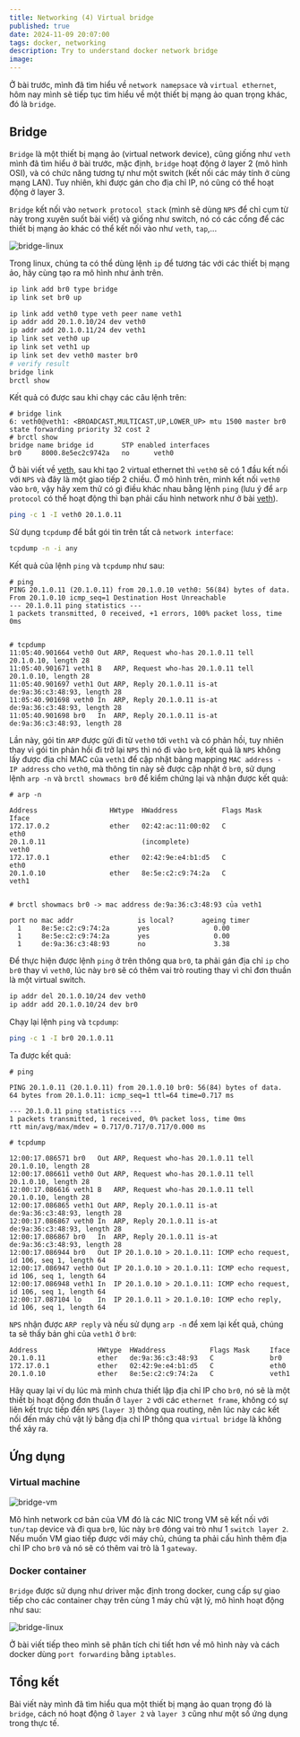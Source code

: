 ```yaml
---
title: Networking (4) Virtual bridge
published: true
date: 2024-11-09 20:07:00
tags: docker, networking
description: Try to understand docker network bridge
image: 
---
```


Ở bài trước, mình đã tìm hiểu về `network namepsace` và `virtual ethernet`, hôm nay mình sẽ tiếp tục tìm hiểu về một thiết bị mạng ảo quan trọng khác, đó là `bridge`.

## Bridge

`Bridge` là một thiết bị mạng ảo (virtual network device), cũng giống như `veth` mình đã tìm hiểu ở bài trước, mặc định, `bridge` hoạt động ở layer 2 (mô hình OSI), và có chức năng tương tự như một switch (kết nối các máy tính ở cùng mạng LAN). Tuy nhiên, khi được gán cho địa chỉ IP, nó cũng có thể hoạt động ở layer 3.

`Bridge` kết nối vào `network protocol stack` (mình sẽ dùng `NPS` để chỉ cụm từ này trong xuyên suốt bài viết) và giống như switch, nó có các cổng để các thiết bị mạng ảo khác có thể kết nối vào như `veth`, `tap`,...

![bridge-linux](img/bridge-linux.png)

Trong linux, chúng ta có thể dùng lệnh `ip` để tương tác với các thiết bị mạng ảo, hãy cùng tạo ra mô hình như ảnh trên.

```bash
ip link add br0 type bridge
ip link set br0 up

ip link add veth0 type veth peer name veth1
ip addr add 20.1.0.10/24 dev veth0
ip addr add 20.1.0.11/24 dev veth1
ip link set veth0 up
ip link set veth1 up
ip link set dev veth0 master br0
# verify result
bridge link
brctl show
```

Kết quả có được sau khi chạy các câu lệnh trên:

```
# bridge link
6: veth0@veth1: <BROADCAST,MULTICAST,UP,LOWER_UP> mtu 1500 master br0 state forwarding priority 32 cost 2
# brctl show
bridge name	bridge id		STP enabled	interfaces
br0		8000.8e5ec2c9742a	no		veth0
```

Ở bài viết về [veth](https://notes-ngtam.pages.dev/posts/virtual-ethernet), sau khi tạo 2 virtual ethernet thì `veth0` sẽ có 1 đầu kết nối với `NPS` và đây là một giao tiếp 2 chiều. Ở mô hình trên, mình kết nối `veth0` vào `br0`, vậy hãy xem thử có gì điều khác nhau bằng lệnh `ping` (lưu ý để `arp protocol` có thể hoạt động thì bạn phải cấu hình network như ở bài [veth](https://notes-ngtam.pages.dev/posts/virtual-ethernet)).

```bash
ping -c 1 -I veth0 20.1.0.11
```

Sử dụng `tcpdump` để bắt gói tin trên tất cả `network interface`:

```bash
tcpdump -n -i any
```

Kết quả của lệnh `ping` và `tcpdump` như sau:
```
# ping
PING 20.1.0.11 (20.1.0.11) from 20.1.0.10 veth0: 56(84) bytes of data.
From 20.1.0.10 icmp_seq=1 Destination Host Unreachable
--- 20.1.0.11 ping statistics ---
1 packets transmitted, 0 received, +1 errors, 100% packet loss, time 0ms


# tcpdump
11:05:40.901664 veth0 Out ARP, Request who-has 20.1.0.11 tell 20.1.0.10, length 28
11:05:40.901671 veth1 B   ARP, Request who-has 20.1.0.11 tell 20.1.0.10, length 28
11:05:40.901697 veth1 Out ARP, Reply 20.1.0.11 is-at de:9a:36:c3:48:93, length 28
11:05:40.901698 veth0 In  ARP, Reply 20.1.0.11 is-at de:9a:36:c3:48:93, length 28
11:05:40.901698 br0   In  ARP, Reply 20.1.0.11 is-at de:9a:36:c3:48:93, length 28
```

Lần này, gói tin `ARP` được gửi đi từ `veth0` tới `veth1` và có phản hồi, tuy nhiên thay vì gói tin phản hồi đi trở lại `NPS` thì nó đi vào `br0`, kết quả là `NPS` không lấy được địa chỉ MAC của `veth1` để cập nhật bảng mapping `MAC address - IP address` cho `veth0`, mà thông tin này sẽ được cập nhật ở `br0`, sử dụng lệnh `arp -n` và `brctl showmacs br0` để kiểm chứng lại và nhận được kết quả:

```
# arp -n

Address                  HWtype  HWaddress           Flags Mask            Iface
172.17.0.2               ether   02:42:ac:11:00:02   C                     eth0
20.1.0.11                        (incomplete)                              veth0
172.17.0.1               ether   02:42:9e:e4:b1:d5   C                     eth0
20.1.0.10                ether   8e:5e:c2:c9:74:2a   C                     veth1


# brctl showmacs br0 -> mac address de:9a:36:c3:48:93 của veth1

port no mac addr                is local?       ageing timer
  1     8e:5e:c2:c9:74:2a       yes                0.00
  1     8e:5e:c2:c9:74:2a       yes                0.00
  1     de:9a:36:c3:48:93       no                 3.38
```

Để thực hiện được lệnh `ping` ở trên thông qua `br0`, ta phải gán địa chỉ `ip` cho `br0` thay vì `veth0`, lúc này `br0` sẽ có thêm vai trò routing thay vì chỉ đơn thuần là một virtual switch.

```bash
ip addr del 20.1.0.10/24 dev veth0
ip addr add 20.1.0.10/24 dev br0
```

Chạy lại lệnh `ping` và `tcpdump`:

```bash
ping -c 1 -I br0 20.1.0.11
```

Ta được kết quả:

```
# ping

PING 20.1.0.11 (20.1.0.11) from 20.1.0.10 br0: 56(84) bytes of data.
64 bytes from 20.1.0.11: icmp_seq=1 ttl=64 time=0.717 ms

--- 20.1.0.11 ping statistics ---
1 packets transmitted, 1 received, 0% packet loss, time 0ms
rtt min/avg/max/mdev = 0.717/0.717/0.717/0.000 ms

# tcpdump

12:00:17.086571 br0   Out ARP, Request who-has 20.1.0.11 tell 20.1.0.10, length 28
12:00:17.086611 veth0 Out ARP, Request who-has 20.1.0.11 tell 20.1.0.10, length 28
12:00:17.086616 veth1 B   ARP, Request who-has 20.1.0.11 tell 20.1.0.10, length 28
12:00:17.086865 veth1 Out ARP, Reply 20.1.0.11 is-at de:9a:36:c3:48:93, length 28
12:00:17.086867 veth0 In  ARP, Reply 20.1.0.11 is-at de:9a:36:c3:48:93, length 28
12:00:17.086867 br0   In  ARP, Reply 20.1.0.11 is-at de:9a:36:c3:48:93, length 28
12:00:17.086944 br0   Out IP 20.1.0.10 > 20.1.0.11: ICMP echo request, id 106, seq 1, length 64
12:00:17.086947 veth0 Out IP 20.1.0.10 > 20.1.0.11: ICMP echo request, id 106, seq 1, length 64
12:00:17.086948 veth1 In  IP 20.1.0.10 > 20.1.0.11: ICMP echo request, id 106, seq 1, length 64
12:00:17.087104 lo    In  IP 20.1.0.11 > 20.1.0.10: ICMP echo reply, id 106, seq 1, length 64
```

`NPS` nhận được `ARP reply` và nếu sử dụng `arp -n` để xem lại kết quả, chúng ta sẽ thấy bản ghi của `veth1` ở `br0`:

```
Address               HWtype  HWaddress           Flags Mask     Iface
20.1.0.11             ether   de:9a:36:c3:48:93   C              br0
172.17.0.1            ether   02:42:9e:e4:b1:d5   C              eth0
20.1.0.10             ether   8e:5e:c2:c9:74:2a   C              veth1
```

Hãy quay lại ví dụ lúc mà mình chưa thiết lập địa chỉ IP cho `br0`, nó sẽ là một thiết bị hoạt động đơn thuần ở `layer 2` với các `ethernet frame`, không có sự liên kết trực tiếp đến `NPS` (`layer 3`) thông qua routing, nên lúc này các kết nối đến máy chủ vật lý bằng địa chỉ IP thông qua `virtual bridge` là không thể xảy ra.

## Ứng dụng

### Virtual machine

![bridge-vm](img/bridge-vm.png)

Mô hình network cơ bản của VM đó là các NIC trong VM sẽ kết nối với `tun/tap` device và đi qua `br0`, lúc này `br0` đóng vai trò như 1 `switch layer 2`. Nếu muốn VM giao tiếp được với máy chủ, chúng ta phải cấu hình thêm địa chỉ IP cho `br0` và nó sẽ có thêm vai trò là 1 `gateway`.

### Docker container

`Bridge` được sử dụng như driver mặc định trong docker, cung cấp sự giao tiếp cho các container chạy trên cùng 1 máy chủ vật lý, mô hình hoạt động như sau:

![bridge-linux](img/docker-container.png)

Ở bài viết tiếp theo mình sẽ phân tích chi tiết hơn về mô hình này và cách docker dùng `port forwarding` bằng `iptables`.

## Tổng kết

Bài viết này mình đã tìm hiểu qua một thiết bị mạng ảo quan trọng đó là `bridge`, cách nó hoạt động ở `layer 2` và `layer 3` cũng như một số ứng dụng trong thực tế.